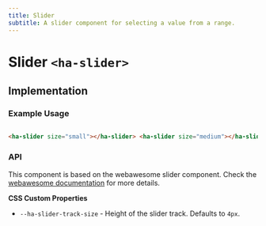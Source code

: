 ```yaml
---
title: Slider
subtitle: A slider component for selecting a value from a range.
---
```


<style>
  .wrapper {
    display: flex;
    gap: 24px;
  }
</style>

# Slider `<ha-slider>`

## Implementation

### Example Usage

<div class="wrapper">
  <ha-slider size="small" with-markers min="0" max="8" value="4"></ha-slider>
  <ha-slider size="medium"></ha-slider>
</div>

```html
<ha-slider size="small"></ha-slider> <ha-slider size="medium"></ha-slider>
```

### API

This component is based on the webawesome slider component.
Check the [webawesome documentation](https://webawesome.com/docs/components/slider/) for more details.

**CSS Custom Properties**

- `--ha-slider-track-size` - Height of the slider track. Defaults to `4px`.
